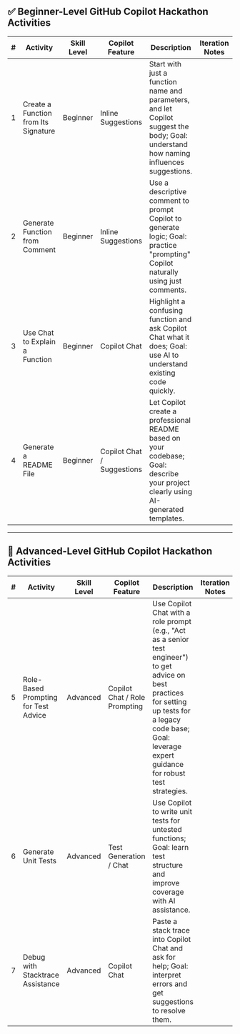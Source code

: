 ## ✅ Beginner-Level GitHub Copilot Hackathon Activities

| #   | Activity                                | Skill Level | Copilot Feature             | Description                                                                                                                              | Iteration Notes |
|-----|-----------------------------------------|-------------|------------------------------|------------------------------------------------------------------------------------------------------------------------------------------|-----------------|
| 1   | Create a Function from Its Signature    | Beginner    | Inline Suggestions           | Start with just a function name and parameters, and let Copilot suggest the body; Goal: understand how naming influences suggestions.     |                 |
| 2   | Generate Function from Comment          | Beginner    | Inline Suggestions           | Use a descriptive comment to prompt Copilot to generate logic; Goal: practice "prompting" Copilot naturally using just comments.         |                 |
| 3   | Use Chat to Explain a Function          | Beginner    | Copilot Chat                 | Highlight a confusing function and ask Copilot Chat what it does; Goal: use AI to understand existing code quickly.                      |                 |
| 4   | Generate a README File                  | Beginner    | Copilot Chat / Suggestions   | Let Copilot create a professional README based on your codebase; Goal: describe your project clearly using AI-generated templates.       |                 |

---

## 🔧 Advanced-Level GitHub Copilot Hackathon Activities

| #   | Activity                                | Skill Level | Copilot Feature             | Description                                                                                                                              | Iteration Notes |
|-----|-----------------------------------------|-------------|------------------------------|------------------------------------------------------------------------------------------------------------------------------------------|-----------------|
| 5   | Role-Based Prompting for Test Advice    | Advanced    | Copilot Chat / Role Prompting| Use Copilot Chat with a role prompt (e.g., "Act as a senior test engineer") to get advice on best practices for setting up tests for a legacy code base; Goal: leverage expert guidance for robust test strategies. |                 |
| 6   | Generate Unit Tests                     | Advanced    | Test Generation / Chat       | Use Copilot to write unit tests for untested functions; Goal: learn test structure and improve coverage with AI assistance.              |                 |
| 7   | Debug with Stacktrace Assistance        | Advanced    | Copilot Chat                 | Paste a stack trace into Copilot Chat and ask for help; Goal: interpret errors and get suggestions to resolve them.                      |                 |